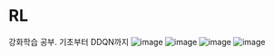 # RL
강화학습 공부. 기초부터 DDQN까지
![image](https://user-images.githubusercontent.com/14813279/71502748-2bf6af00-28b5-11ea-99dd-966495a331b2.png)
![image](https://user-images.githubusercontent.com/14813279/71502753-37e27100-28b5-11ea-9f14-f6848810edd7.png)
![image](https://user-images.githubusercontent.com/14813279/71502764-4597f680-28b5-11ea-8d5c-7bdc8fd35da3.png)
![image](https://user-images.githubusercontent.com/14813279/71502771-521c4f00-28b5-11ea-9e58-cd858776efc5.png)
